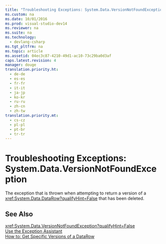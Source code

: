 ```yaml
---
title: "Troubleshooting Exceptions: System.Data.VersionNotFoundException"
ms.custom: na
ms.date: 10/01/2016
ms.prod: visual-studio-dev14
ms.reviewer: na
ms.suite: na
ms.technology: 
  - devlang-csharp
ms.tgt_pltfrm: na
ms.topic: article
ms.assetid: 04ec3c87-4210-49d1-ac10-73c29ba0d3af
caps.latest.revision: 4
manager: douge
translation.priority.ht: 
  - de-de
  - es-es
  - fr-fr
  - it-it
  - ja-jp
  - ko-kr
  - ru-ru
  - zh-cn
  - zh-tw
translation.priority.mt: 
  - cs-cz
  - pl-pl
  - pt-br
  - tr-tr
---
```

# Troubleshooting Exceptions: System.Data.VersionNotFoundException
The exception that is thrown when attempting to return a version of a <xref:System.Data.DataRow?qualifyHint=False> that has been deleted.  
  
## See Also  
 <xref:System.Data.VersionNotFoundException?qualifyHint=False>   
 [Use the Exception Assistant](../Topic/How%20to:%20Use%20the%20Exception%20Assistant.md)   
 [How to: Get Specific Versions of a DataRow](../VS_raddata/How-to--Get-Specific-Versions-of-a-DataRow.md)